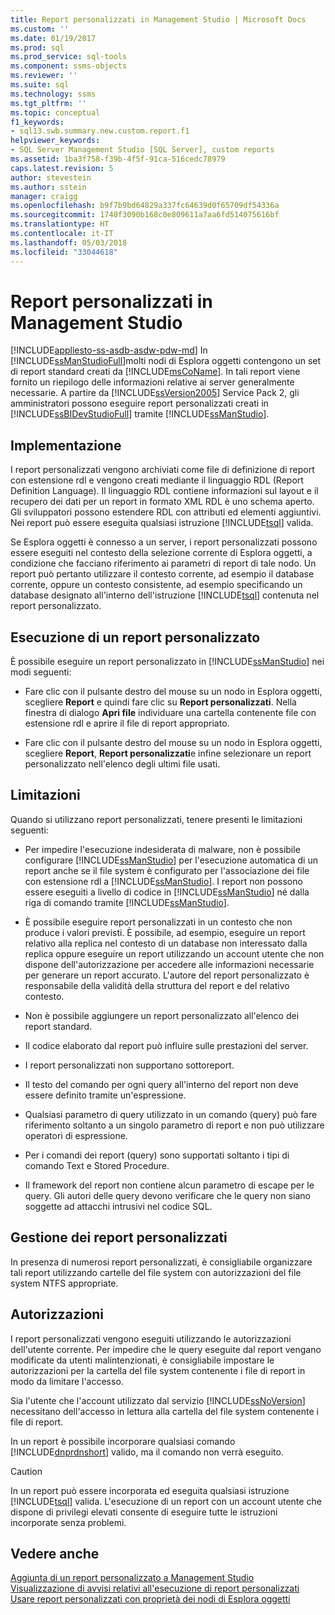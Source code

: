 ```yaml
---
title: Report personalizzati in Management Studio | Microsoft Docs
ms.custom: ''
ms.date: 01/19/2017
ms.prod: sql
ms.prod_service: sql-tools
ms.component: ssms-objects
ms.reviewer: ''
ms.suite: sql
ms.technology: ssms
ms.tgt_pltfrm: ''
ms.topic: conceptual
f1_keywords:
- sql13.swb.summary.new.custom.report.f1
helpviewer_keywords:
- SQL Server Management Studio [SQL Server], custom reports
ms.assetid: 1ba3f758-f39b-4f5f-91ca-516cedc78979
caps.latest.revision: 5
author: stevestein
ms.author: sstein
manager: craigg
ms.openlocfilehash: b9f7b9bd64829a337fc64639d0f65709df54336a
ms.sourcegitcommit: 1740f3090b168c0e809611a7aa6fd514075616bf
ms.translationtype: HT
ms.contentlocale: it-IT
ms.lasthandoff: 05/03/2018
ms.locfileid: "33044618"
---
```

# <a name="custom-reports-in-management-studio"></a>Report personalizzati in Management Studio
[!INCLUDE[appliesto-ss-asdb-asdw-pdw-md](../../includes/appliesto-ss-asdb-asdw-pdw-md.md)]
In [!INCLUDE[ssManStudioFull](../../includes/ssmanstudiofull_md.md)]molti nodi di Esplora oggetti contengono un set di report standard creati da [!INCLUDE[msCoName](../../includes/msconame_md.md)]. In tali report viene fornito un riepilogo delle informazioni relative ai server generalmente necessarie. A partire da [!INCLUDE[ssVersion2005](../../includes/ssversion2005_md.md)] Service Pack 2, gli amministratori possono eseguire report personalizzati creati in [!INCLUDE[ssBIDevStudioFull](../../includes/ssbidevstudiofull_md.md)] tramite [!INCLUDE[ssManStudio](../../includes/ssmanstudio_md.md)].  
  
## <a name="implementation"></a>Implementazione  
I report personalizzati vengono archiviati come file di definizione di report con estensione rdl e vengono creati mediante il linguaggio RDL (Report Definition Language). Il linguaggio RDL contiene informazioni sul layout e il recupero dei dati per un report in formato XML RDL è uno schema aperto. Gli sviluppatori possono estendere RDL con attributi ed elementi aggiuntivi. Nei report può essere eseguita qualsiasi istruzione [!INCLUDE[tsql](../../includes/tsql_md.md)] valida.  
  
Se Esplora oggetti è connesso a un server, i report personalizzati possono essere eseguiti nel contesto della selezione corrente di Esplora oggetti, a condizione che facciano riferimento ai parametri di report di tale nodo. Un report può pertanto utilizzare il contesto corrente, ad esempio il database corrente, oppure un contesto consistente, ad esempio specificando un database designato all'interno dell'istruzione [!INCLUDE[tsql](../../includes/tsql_md.md)] contenuta nel report personalizzato.  
  
## <a name="running-a-custom-report"></a>Esecuzione di un report personalizzato  
È possibile eseguire un report personalizzato in [!INCLUDE[ssManStudio](../../includes/ssmanstudio_md.md)] nei modi seguenti:  
  
-   Fare clic con il pulsante destro del mouse su un nodo in Esplora oggetti, scegliere **Report** e quindi fare clic su **Report personalizzati**. Nella finestra di dialogo **Apri file** individuare una cartella contenente file con estensione rdl e aprire il file di report appropriato.  
  
-   Fare clic con il pulsante destro del mouse su un nodo in Esplora oggetti, scegliere **Report**, **Report personalizzati**e infine selezionare un report personalizzato nell'elenco degli ultimi file usati.  
  
## <a name="limitations"></a>Limitazioni  
Quando si utilizzano report personalizzati, tenere presenti le limitazioni seguenti:  
  
-   Per impedire l'esecuzione indesiderata di malware, non è possibile configurare [!INCLUDE[ssManStudio](../../includes/ssmanstudio_md.md)] per l'esecuzione automatica di un report anche se il file system è configurato per l'associazione dei file con estensione rdl a [!INCLUDE[ssManStudio](../../includes/ssmanstudio_md.md)]. I report non possono essere eseguiti a livello di codice in [!INCLUDE[ssManStudio](../../includes/ssmanstudio_md.md)] né dalla riga di comando tramite [!INCLUDE[ssManStudio](../../includes/ssmanstudio_md.md)].  
  
-   È possibile eseguire report personalizzati in un contesto che non produce i valori previsti. È possibile, ad esempio, eseguire un report relativo alla replica nel contesto di un database non interessato dalla replica oppure eseguire un report utilizzando un account utente che non dispone dell'autorizzazione per accedere alle informazioni necessarie per generare un report accurato. L'autore del report personalizzato è responsabile della validità della struttura del report e del relativo contesto.  
  
-   Non è possibile aggiungere un report personalizzato all'elenco dei report standard.  
  
-   Il codice elaborato dal report può influire sulle prestazioni del server.  
  
-   I report personalizzati non supportano sottoreport.  
  
-   Il testo del comando per ogni query all'interno del report non deve essere definito tramite un'espressione.  
  
-   Qualsiasi parametro di query utilizzato in un comando (query) può fare riferimento soltanto a un singolo parametro di report e non può utilizzare operatori di espressione.  
  
-   Per i comandi dei report (query) sono supportati soltanto i tipi di comando Text e Stored Procedure.  
  
-   Il framework del report non contiene alcun parametro di escape per le query. Gli autori delle query devono verificare che le query non siano soggette ad attacchi intrusivi nel codice SQL.  
  
## <a name="managing-custom-reports"></a>Gestione dei report personalizzati  
In presenza di numerosi report personalizzati, è consigliabile organizzare tali report utilizzando cartelle del file system con autorizzazioni del file system NTFS appropriate.  
  
## <a name="permissions"></a>Autorizzazioni  
I report personalizzati vengono eseguiti utilizzando le autorizzazioni dell'utente corrente. Per impedire che le query eseguite dal report vengano modificate da utenti malintenzionati, è consigliabile impostare le autorizzazioni per la cartella del file system contenente i file di report in modo da limitare l'accesso.  
  
Sia l'utente che l'account utilizzato dal servizio [!INCLUDE[ssNoVersion](../../includes/ssnoversion_md.md)] necessitano dell'accesso in lettura alla cartella del file system contenente i file di report.  
  
In un report è possibile incorporare qualsiasi comando [!INCLUDE[dnprdnshort](../../includes/dnprdnshort_md.md)] valido, ma il comando non verrà eseguito.  
  
> [!CAUTION]  
> In un report può essere incorporata ed eseguita qualsiasi istruzione [!INCLUDE[tsql](../../includes/tsql_md.md)] valida. L'esecuzione di un report con un account utente che dispone di privilegi elevati consente di eseguire tutte le istruzioni incorporate senza problemi.  
  

  
## <a name="see-also"></a>Vedere anche  
[Aggiunta di un report personalizzato a Management Studio](../../ssms/object/add-a-custom-report-to-management-studio.md)  
[Visualizzazione di avvisi relativi all'esecuzione di report personalizzati](../../ssms/object/unsuppress-run-custom-report-warnings.md)  
[Usare report personalizzati con proprietà dei nodi di Esplora oggetti](../../ssms/object/use-custom-reports-with-object-explorer-node-properties.md)  
  
